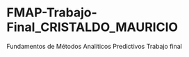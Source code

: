 # FMAP-Trabajo-Final_CRISTALDO_MAURICIO
Fundamentos de Métodos Analíticos Predictivos Trabajo final
